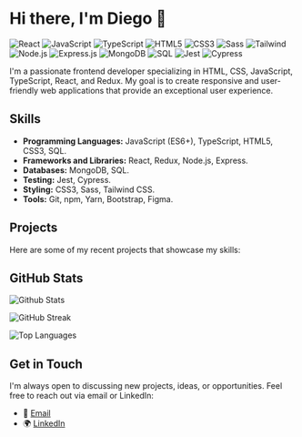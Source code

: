 # Hi there, I'm Diego 👋

![React](https://img.shields.io/badge/-React-%23282C34?style=flat-square&logo=react)
![JavaScript](https://img.shields.io/badge/-JavaScript-%23282C34?style=flat-square&logo=javascript)
![TypeScript](https://img.shields.io/badge/-TypeScript-007ACC?style=flat-square&logo=typescript)
![HTML5](https://img.shields.io/badge/-HTML5-%23E44D27?style=flat-square&logo=html5&logoColor=f06529)
![CSS3](https://img.shields.io/badge/-CSS3-1572B6?style=flat-square&logo=css3)
![Sass](https://img.shields.io/badge/-Sass-%23CC6699?style=flat-square&logo=sass)
![Tailwind](https://img.shields.io/badge/-TailwindCSS-%2338B2AC?style=flat-square&logo=tailwind-css)
![Node.js](https://img.shields.io/badge/-Node.js-%23339933?style=flat-square&logo=node.js)
![Express.js](https://img.shields.io/badge/-Express.js-%23404d59?style=flat-square)
![MongoDB](https://img.shields.io/badge/-MongoDB-%2347A248?style=flat-square&logo=mongodb)
![SQL](https://img.shields.io/badge/-SQL-%234479A1?style=flat-square&logo=MySQL)
![Jest](https://img.shields.io/badge/-Jest-%2399675B?style=flat-square&logo=jest)
![Cypress](https://img.shields.io/badge/-Cypress-%2317202C?style=flat-square&logo=cypress)

<!-- Introduction -->
I'm a passionate frontend developer specializing in HTML, CSS, JavaScript, TypeScript, React, and Redux. My goal is to create responsive and user-friendly web applications that provide an exceptional user experience.

<!-- Skills -->
## Skills
* **Programming Languages:** JavaScript (ES6+), TypeScript, HTML5, CSS3, SQL.
* **Frameworks and Libraries:** React, Redux, Node.js, Express.
* **Databases:** MongoDB, SQL.
* **Testing:** Jest, Cypress.
* **Styling:** CSS3, Sass, Tailwind CSS.
* **Tools:** Git, npm, Yarn, Bootstrap, Figma.

<!-- Projects -->
## Projects
Here are some of my recent projects that showcase my skills:

<!-- ### [Project 1](https://github.com/user/project-1)
Short description of the project and what technologies it uses.

### [Project 2](https://github.com/user/project-2)
Short description of the project and what technologies it uses.

### [Project 3](https://github.com/user/project-3)
Short description of the project and what technologies it uses. -->

<!-- GitHub Stats -->
## GitHub Stats
![Github Stats](https://github-readme-stats.vercel.app/api?username=xDiegoDev&show_icons=true&hide_border=true&count_private=true&include_all_commits=true&hide=stars,prs,contribs)

![GitHub Streak](https://github-readme-streak-stats.herokuapp.com/?user=xDiegoDev&theme=dark)

![Top Languages](https://github-readme-stats.vercel.app/api/top-langs/?username=xDiegoDev&layout=compact)

## Get in Touch
I'm always open to discussing new projects, ideas, or opportunities. Feel free to reach out via email or LinkedIn:

* 📧 [Email](mailto:diego.prieto.dev@gmail.com)
* 🌍 [LinkedIn](https://www.linkedin.com/in/diego-prieto-%C3%AD%C3%B1iguez-925738239/)


